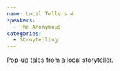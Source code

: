 ```yaml
---
name: Local Tellers 4
speakers:
  - The Anonymous
categories:
  - Stroytelling
---
```


Pop-up tales from a local storyteller.